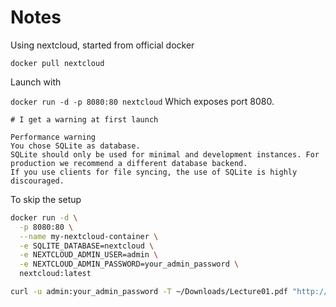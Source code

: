 # Notes

Using nextcloud, started from official docker

`docker pull nextcloud`

Launch with

```docker run -d -p 8080:80 nextcloud```
Which exposes port 8080.


```
# I get a warning at first launch

Performance warning
You chose SQLite as database.
SQLite should only be used for minimal and development instances. For production we recommend a different database backend.
If you use clients for file syncing, the use of SQLite is highly discouraged.
```

To skip the setup

```bash
docker run -d \
  -p 8080:80 \
  --name my-nextcloud-container \
  -e SQLITE_DATABASE=nextcloud \
  -e NEXTCLOUD_ADMIN_USER=admin \
  -e NEXTCLOUD_ADMIN_PASSWORD=your_admin_password \
  nextcloud:latest
```


```bash
curl -u admin:your_admin_password -T ~/Downloads/Lecture01.pdf "http://localhost:8080/remote.php/dav/files/admin/"
```